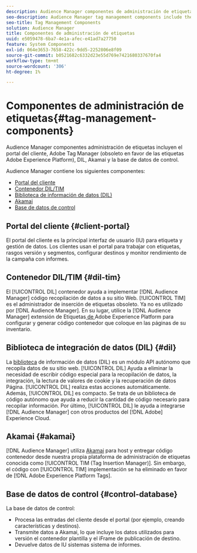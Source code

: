 ```yaml
---
description: Audience Manager componentes de administración de etiquetas incluyen client portal, Adobe Tag Manager (obsoleta en favor de Adobe Experience Platform Launch), DIL, Akamai y la base de datos de control.
seo-description: Audience Manager tag management components include the client portal, Adobe Tag Manager (deprecated in favor of Adobe Experience Platform Launch), DIL, Akamai, and the control database.
seo-title: Tag Management Components
solution: Audience Manager
title: Componentes de administración de etiquetas
uuid: e5059478-6ba7-4e1a-afec-e41ad7a27750
feature: System Components
exl-id: 064e3653-7658-422c-9dd5-2252806e8f09
source-git-commit: b0521682c6332d23e55d769e7421680337670fa4
workflow-type: tm+mt
source-wordcount: '306'
ht-degree: 1%

---
```


# Componentes de administración de etiquetas{#tag-management-components}

Audience Manager componentes administración de etiquetas incluyen el portal del cliente, Adobe Tag Manager (obsoleto en favor de las etiquetas Adobe Experience Platform), DIL, Akamai y la base de datos de control.

<!-- 

c_comptag.xml

 -->

Audience Manager contiene los siguientes componentes:

* [Portal del cliente](../../reference/system-components/components-tag-management.md#client-portal)
* [Contenedor DIL/TIM](../../reference/system-components/components-tag-management.md#dil-tim)
* [Biblioteca de información de datos (DIL)](../../reference/system-components/components-tag-management.md#dil)
* [Akamai](../../reference/system-components/components-tag-management.md#akamai)
* [Base de datos de control](../../reference/system-components/components-tag-management.md#control-database)

## Portal del cliente {#client-portal}

El portal del cliente es la principal interfaz de usuario (IU) para etiqueta y gestión de datos. Los clientes usan el portal para trabajar con etiquetas, rasgos versión y segmentos, configurar destinos y monitor rendimiento de la campaña con informes.

## Contenedor DIL/TIM {#dil-tim}

El [!UICONTROL DIL] contenedor ayuda a implementar [!DNL Audience Manager] código recopilación de datos a su sitio Web. [!UICONTROL TIM] es el administrador de inserción de etiquetas obsoleto. Ya no es utilizado por [!DNL Audience Manager]. En su lugar, utilice la [!DNL Audience Manager] extensión de Etiquetas[ de ](https://experienceleague.adobe.com/docs/experience-platform/tags/extensions/adobe/audience-manager/overview.html)Adobe Experience Platform para configurar y generar código contenedor que coloque en las páginas de su inventario.

## Biblioteca de integración de datos (DIL) {#dil}

La [biblioteca](../../dil/dil-overview.md) de información de datos (DIL) es un módulo API autónomo que recopila datos de su sitio web. [!UICONTROL DIL] Ayuda a eliminar la necesidad de escribir código especial para la recopilación de datos, la integración, la lectura de valores de cookie y la recuperación de datos Página. [!UICONTROL DIL] realiza estas acciones automáticamente. Además, [!UICONTROL DIL] es compacto. Se trata de un biblioteca de código autónomo que ayuda a reducir la cantidad de código necesario para recopilar información. Por último, [!UICONTROL DIL] le ayuda a integrarse [!DNL Audience Manager] con otros productos del [!DNL Adobe] Experience Cloud.

## Akamai {#akamai}

[!DNL Audience Manager] utiliza [Akamai](https://www.akamai.com/us/en/about/) para host y entregar código contenedor desde nuestra propia plataforma de administración de etiquetas conocida como [!UICONTROL TIM (Tag Insertion Manager)]. Sin embargo, el código con [!UICONTROL TIM] implementación se ha eliminado en favor de [!DNL Adobe Experience Platform Tags].

## Base de datos de control {#control-database}

La base de datos de control:

* Procesa las entradas del cliente desde el portal (por ejemplo, creando características y destinos).
* Transmite datos a Akamai, lo que incluye los datos utilizados para versión el contenedor plantilla y el iFrame de publicación de destino.
* Devuelve datos de IU sistemas sistema de informes.
